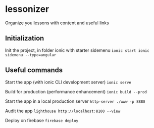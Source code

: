 # lessonizer
Organize you lessons with content and useful links

## Initialization

Init the project, in folder ionic with starter sidemenu
`ionic start ionic sidemenu --type=angular`

## Useful commands

Start the app (with ionic CLI development server)
`ionic serve`

Build for production (performance enhancement)
`ionic build --prod`

Start the app in a local production server
`http-server ./www -p 8888`

Audit the app
`lighthouse http://localhost:8100 --view`

Deploy on firebase
`firebase deploy`




